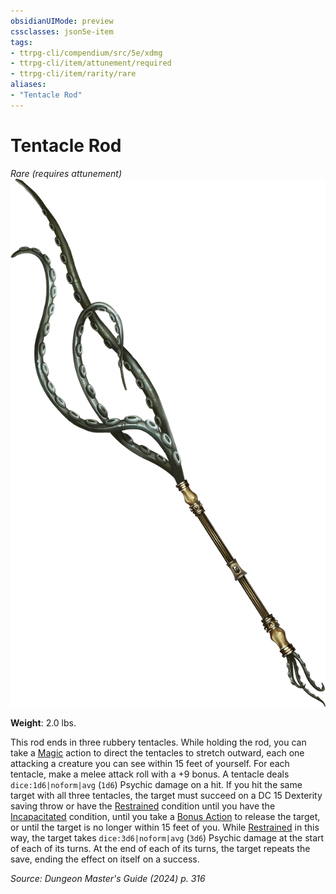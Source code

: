 ```yaml
---
obsidianUIMode: preview
cssclasses: json5e-item
tags:
- ttrpg-cli/compendium/src/5e/xdmg
- ttrpg-cli/item/attunement/required
- ttrpg-cli/item/rarity/rare
aliases: 
- "Tentacle Rod"
---
```

# Tentacle Rod
*Rare (requires attunement)*  
![](3-Compendium/items/img/tentacle-rod.webp#right)

**Weight**: 2.0 lbs.

This rod ends in three rubbery tentacles. While holding the rod, you can take a [Magic](3-Compendium/rules/actions.md#Magic) action to direct the tentacles to stretch outward, each one attacking a creature you can see within 15 feet of yourself. For each tentacle, make a melee attack roll with a +9 bonus. A tentacle deals `dice:1d6|noform|avg` (`1d6`) Psychic damage on a hit. If you hit the same target with all three tentacles, the target must succeed on a DC 15 Dexterity saving throw or have the [Restrained](3-Compendium/rules/conditions.md#Restrained) condition until you have the [Incapacitated](3-Compendium/rules/conditions.md#Incapacitated) condition, until you take a [Bonus Action](3-Compendium/rules/variant-rules/bonus-action-xphb.md) to release the target, or until the target is no longer within 15 feet of you. While [Restrained](3-Compendium/rules/conditions.md#Restrained) in this way, the target takes `dice:3d6|noform|avg` (`3d6`) Psychic damage at the start of each of its turns. At the end of each of its turns, the target repeats the save, ending the effect on itself on a success.

*Source: Dungeon Master's Guide (2024) p. 316*